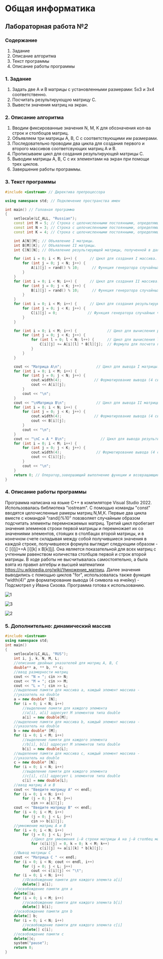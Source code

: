 # Общая информатика

## Лабораторная работа №_2_

### Содержание

1. Задание
2. Описание алгоритма
3. Текст программы
4. Описание работы программы

### 1. Задание

1. Задать две А и B матрицы с установленными размерами: 5х3 и 3х4 соответственно.
2. Посчитать результирующую матрицу С.
3. Вывести значения матриц на экран.

### 2. Описание алгоритма

1. Вводим фиксированные значения N, M, K для обозначения кол-ва строк и столбоцов матриц.
2. Объявляем три матрицы A, B, C с соответствующими им размерами. 
3. Последовательно проводим два цикла для создания первого и второго массивов соответсвующих матриц A и B.
4. Прописываем цикл для создания результирующей матрицы C.
5. Выводим матрицы A, B, C с их элементами на экран при помощи трех циклов.
6. Завершение работы программы. 

### 3. Текст программы
```c++
#include <iostream> // Директива препроцессора

using namespace std; // Подключение пространства имен

int main() // Головная программа
{
    setlocale(LC_ALL, "Russian");
    const int M = 5; // Строка с целочисленными постоянными, определяющими число строк I матрицы.
    const int N = 3; // Строка с целочисленными постоянными, определяющими число столбцов I / строк II матрицы.
    const int K = 4; // Строка с целочисленными постоянными, определяющими число столбцов II матрицы.

    int A[N][M]; // Объявление I матрицы.
    int B[M][K]; // Объявление II матрицы.
    int C[N][N]; // Объявление результирующей матрицы, полученной в дальнейшем в ходе перемножения.

    for (int i = 0; i < M; i++) {      // Цикл для создания I массива.
        for (int j = 0; j < N; j++) {
            A[i][j] = rand() % 10;      // Функция генератора случайных чисел элементов I матрицы.
        }
    }
    for (int i = 0; i < N; i++) {      // Цикл для создания II массива.
        for (int j = 0; j < K; j++) {
            B[i][j] = rand() % 10;      // Функция генератора случайных чисел элементов II матрицы.
        }
    }
    for (int i = 0; i < M; i++) {      // Цикл для создания результирующего массива.
        for (int j = 0; j < K; j++) {
            C[i][j] = 0;              // Функция генератора случайных чисел элементов результирующей матрицы.
        }
    }

    for (int i = 0; i < M; i++) {              // Цикл для вычисления результата умножения матриц.
        for (int j = 0; j < K; j++) {
            for (int l = 0; l < N; l++) {      // Цикл для вычисления l-го, j-го элемента результирующей матрицы.
                C[i][j] += A[i][l] * B[l][j];  // Формула для посчета перемножения матриц
            }
        }
    }

    cout << "Матрица A\n";                // Цикл для вывода I матрицы.
    for (int i = 0; i < M; i++) {
        for (int j = 0; j < N; j++) {
            cout.width(4);               // Форматирование вывода (4 символа на ячейку).
            cout << A[i][j];
        }
        cout << "\n";
    }
    cout << "\nМатрица B\n";              // Цикл для вывода II матрицы.
    for (int i = 0; i < N; i++) {
        for (int j = 0; j < K; j++) {
            cout.width(4);               // Форматирование вывода (4 символа на ячейку).
            cout << B[i][j];
        }
        cout << "\n";
    }
    cout << "\nC = A * B\n";                // Цикл для вывода результирующей матрицы.
    for (int i = 0; i < M; i++) {
        for (int j = 0; j < K; j++) {
            cout.width(4);                // Форматирование вывода (4 символа на ячейку).
            cout << C[i][j];
        }
        cout << "\n";
    }
    return 0; // Оператор,завершающий выполнение функции и возвращающий управление вызывающей функции
}
```
### 4. Описание работы программы

Программа написана на языке C++ в компиляторе Visual Studio 2022. Использовалась библиотека "iostream". C помощью команды "const" вводятся целочисленные рамеры матриц N,M,К. Первые два цикла вместе с командой "rand()%10"
повзволяет случайным образом подсчитать элементы перемножаемых матриц. Третий цикл пробегает значения элеменов строки первой матрицы и перемножает 
их со значениями элементов, стоящих в столбацах второй матрицы, и в конечном счете складывая между собой получившиеся значения в каждой строке, получившееся формула выглядит 
следующим образом - C [i][j]+=A [i][k] x B[k][j]. Она является показательной для всех матриц с учтенным равенством количества столбцов первой и строк второй матрицы. В ходе работы не высчитывалась самостоятельно, а была взята из правил алгебры и высшей математики https://ru.wikipedia.org/wiki/Умножение_матриц. Далее значения выводились с помощью циклов "for", использовалась также функция "width(4)" для форматирование вывода (4 символа на ячейку) - Подсмотрел у Ивана Сизова. Программа готова к использованию.

![1](https://user-images.githubusercontent.com/100378744/172906537-2ff0e536-2fe0-4c03-b819-1fa278734609.PNG)

![3](https://user-images.githubusercontent.com/100378744/172906551-2e76ff7f-3681-434c-9947-94d937b39268.PNG)

![2](https://user-images.githubusercontent.com/100378744/172906591-7e9673e9-1650-412e-ba01-07639260bed1.PNG)

### 5. Дополнительно: динамический массив
```c++
#include <iostream>
using namespace std;
int main()
{
	setlocale(LC_ALL, "RUS");
	int i, j, k, N, M, L;
	//описание двойных указателей для матриц A, B, С
	double** a, ** b, ** c;
	//ввод размерности матриц
	cout << "N = "; cin >> N;
	cout << "M = "; cin >> M;
	cout << "L = "; cin >> L;
	//выделение памяти для массива а, каждый элемент массива -
	//указатель на double
	a = new double* [N];
	for (i = 0; i < N; i++)
		//выделение памяти для каждого элемента
		//a[i], a[i] адресует М элементов типа double
		a[i] = new double[M];
	//выделение памяти для массива b, каждый элемент массива -
	//указатель на double
	b = new double* [M];
	for (i = 0; i < M; i++)
		//выделение памяти для каждого элемента
		//b[i], b[i] адресует М элементов типа double
		b[i] = new double[L];
	//выделение памяти для массива c, каждый элемент массива -
	//указатель на double
	c = new double* [N];
	for (i = 0; i < N; i++)
		//выделение памяти для каждого элемента
		//c[i], c[i] адресует L элементов типа double
		c[i] = new double[L];
	//ввод матриц А и В
	cout << "Введите матрицу А" << endl;
	for (i = 0; i < N; i++)
		for (j = 0; j < M; j++)
			cin >> a[i][j];
	cout << "Введите матрицу B" << endl;
	for (i = 0; i < M; i++)
		for (j = 0; j < L; j++)
			cin >> b[i][j];
	//умножение матриц A и B
	for (i = 0; i < N; i++)
		for (j = 0; j < L; j++)
			//Цикл для умножения i-й строки матрицы А на j-й столбец матрицы В
			for (c[i][j] = 0, k = 0; k < M; k++)
				c[i][j] += a[i][k] * b[k][j];
	//Вывод матрицы С
	cout << "Матрица С " << endl;
	for (i = 0; i < N; cout << endl, i++)
		for (j = 0; j < L; j++)
			cout << c[i][j] << "\t";
	for (i = 0; i < N; i++)
		//Освобождение памяти для каждого элемнта a[i]
		delete[] a[i];
	//освобождение памяти для а
	delete[]a;
	for (i = 0; i < M; i++)
		//освобождение памяти для каждого элемнта b[i]
		delete[] b[i];
	//освобождение памяти для b
	delete[] b;
	for (i = 0; i < N; i++)
		//освобождение памяти для каждого элемнта c[i]
		delete[] c[i];
	//освобождение памяти c
	delete[]c;
	system("pause");
	return 0;
}
```
